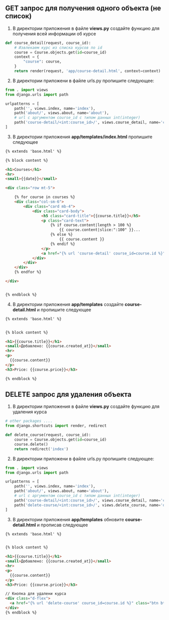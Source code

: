 ## GET запрос для получения одного объекта (не список)

1. В директории приложения в файле **views.py** создайте функцию для получения всей информации об курсе
```python
def course_detail(request, course_id):
    # Извлекаем курс из списка курсов по id
    course = Course.objects.get(id=course_id)
    context = {
        "course": course,
    }
    return render(request, 'app/course-detail.html', context=context)
```

2. В директории приложени в файле urls.py пропишите следующее:
```python
from . import views
from django.urls import path

urlpatterns = [
    path('', views.index, name='index'),
    path('about/', views.about, name='about'),
    # url с аргументом course_id с типом данных int(integer)
    path('course-detail/<int:course_id>/', views.course_detail, name='course-detail')
]
```

3. В директории приложения **app/templates/index.html** пропишите следующее
```html
{% extends 'base.html' %}

{% block content %}

<h1>Courses</h1>
<hr>
<small>{{date}}</small>

<div class="row mt-5">

    {% for course in courses %}
    <div class="col-sm-6">
        <div class="card mb-4">
            <div class="card-body">
                <h5 class="card-title">{{course.title}}</h5>
                <p class="card-text">
                    {% if course.content|length > 100 %}
                        {{ course.content|slice:":100" }}...
                    {% else %}
                        {{ course.content }}
                    {% endif %}
                </p>
                <a href="{% url 'course-detail' course_id=course.id %}" class="btn btn-primary">Посмотреть</a>
            </div>
        </div>
    </div>
    {% endfor %}

</div>


{% endblock %}
```

4. В директории приложения **app/templates** создайте **course-detail.html** и пропишите следующее

```html
{% extends 'base.html' %}


{% block content %}

<h1>{{course.title}}</h1>
<small>Добавлено: {{course.created_at}}</small>
<hr>
<p>
  {{course.content}}
</p>
<h3>Price: {{course.price}}</h3>

{% endblock %}
```

## DELETE запрос для удаления объекта

1. В директории приложения в файле **views.py** создайте функцию для удаления курса
```python
# other packages ....
from django.shortcuts import render, redirect

def delete_course(request, course_id):
    course = Course.objects.get(id=course_id)
    course.delete()
    return redirect('index')
```

2. В директории приложени в файле urls.py пропишите следующее:
```python
from . import views
from django.urls import path

urlpatterns = [
    path('', views.index, name='index'),
    path('about/', views.about, name='about'),
    # url с аргументом course_id с типом данных int(integer)
    path('course-detail/<int:course_id>/', views.course_detail, name='course-detail'),
    path('delete-course/<int:course_id>/', views.delete_course, name='delete-course')
]
```



3. В директории приложения **app/templates** обновите **course-detail.html** и прописав следующее

```html
{% extends 'base.html' %}


{% block content %}

<h1>{{course.title}}</h1>
<small>Добавлено: {{course.created_at}}</small>
<hr>
<p>
  {{course.content}}
</p>
<h3>Price: {{course.price}}</h3>

// Кнопка для удалени курса
<div class="d-flex">
  <a href="{% url 'delete-course' course_id=course.id %}" class="btn btn-danger ml-auto d-block">Удалить курс</a>
</div>
{% endblock %}
```
